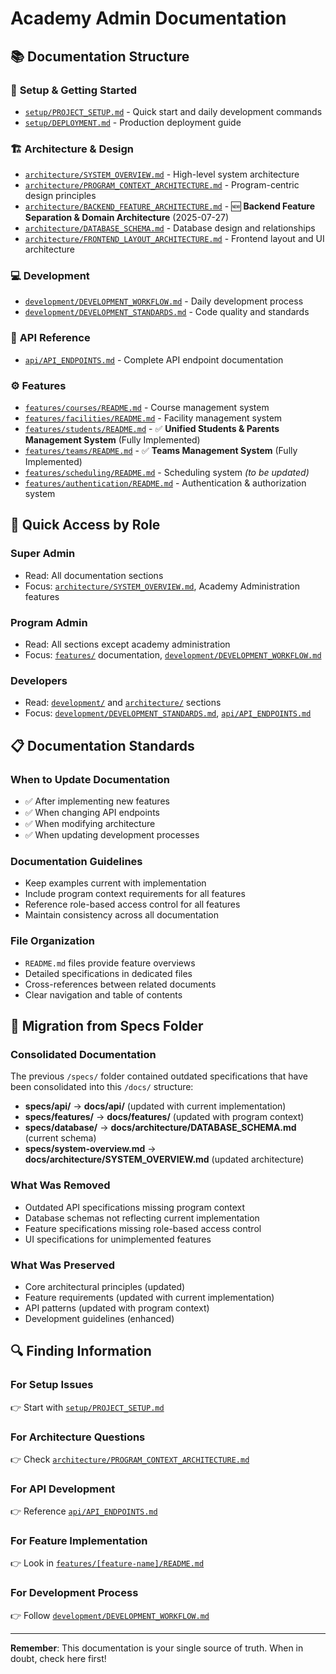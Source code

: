 # Academy Admin Documentation

## 📚 Documentation Structure

### 🚀 **Setup & Getting Started**
- [`setup/PROJECT_SETUP.md`](setup/PROJECT_SETUP.md) - Quick start and daily development commands
- [`setup/DEPLOYMENT.md`](setup/DEPLOYMENT.md) - Production deployment guide

### 🏗️ **Architecture & Design**
- [`architecture/SYSTEM_OVERVIEW.md`](architecture/SYSTEM_OVERVIEW.md) - High-level system architecture
- [`architecture/PROGRAM_CONTEXT_ARCHITECTURE.md`](architecture/PROGRAM_CONTEXT_ARCHITECTURE.md) - Program-centric design principles
- [`architecture/BACKEND_FEATURE_ARCHITECTURE.md`](architecture/BACKEND_FEATURE_ARCHITECTURE.md) - 🆕 **Backend Feature Separation & Domain Architecture** (2025-07-27)
- [`architecture/DATABASE_SCHEMA.md`](architecture/DATABASE_SCHEMA.md) - Database design and relationships
- [`architecture/FRONTEND_LAYOUT_ARCHITECTURE.md`](architecture/FRONTEND_LAYOUT_ARCHITECTURE.md) - Frontend layout and UI architecture

### 💻 **Development**
- [`development/DEVELOPMENT_WORKFLOW.md`](development/DEVELOPMENT_WORKFLOW.md) - Daily development process
- [`development/DEVELOPMENT_STANDARDS.md`](development/DEVELOPMENT_STANDARDS.md) - Code quality and standards

### 🔌 **API Reference**
- [`api/API_ENDPOINTS.md`](api/API_ENDPOINTS.md) - Complete API endpoint documentation

### ⚙️ **Features**
- [`features/courses/README.md`](features/courses/README.md) - Course management system
- [`features/facilities/README.md`](features/facilities/README.md) - Facility management system
- [`features/students/README.md`](features/students/README.md) - ✅ **Unified Students & Parents Management System** (Fully Implemented)
- [`features/teams/README.md`](features/teams/README.md) - ✅ **Teams Management System** (Fully Implemented)
- [`features/scheduling/README.md`](features/scheduling/README.md) - Scheduling system *(to be updated)*
- [`features/authentication/README.md`](features/authentication/README.md) - Authentication & authorization system

## 🎯 **Quick Access by Role**

### **Super Admin**
- Read: All documentation sections
- Focus: [`architecture/SYSTEM_OVERVIEW.md`](architecture/SYSTEM_OVERVIEW.md), Academy Administration features

### **Program Admin**
- Read: All sections except academy administration
- Focus: [`features/`](features/) documentation, [`development/DEVELOPMENT_WORKFLOW.md`](development/DEVELOPMENT_WORKFLOW.md)

### **Developers**
- Read: [`development/`](development/) and [`architecture/`](architecture/) sections
- Focus: [`development/DEVELOPMENT_STANDARDS.md`](development/DEVELOPMENT_STANDARDS.md), [`api/API_ENDPOINTS.md`](api/API_ENDPOINTS.md)

## 📋 **Documentation Standards**

### **When to Update Documentation**
- ✅ After implementing new features
- ✅ When changing API endpoints
- ✅ When modifying architecture
- ✅ When updating development processes

### **Documentation Guidelines**
- Keep examples current with implementation
- Include program context requirements for all features
- Reference role-based access control for all features
- Maintain consistency across all documentation

### **File Organization**
- `README.md` files provide feature overviews
- Detailed specifications in dedicated files
- Cross-references between related documents
- Clear navigation and table of contents

## 🔄 **Migration from Specs Folder**

### **Consolidated Documentation**
The previous `/specs/` folder contained outdated specifications that have been consolidated into this `/docs/` structure:

- **specs/api/** → **docs/api/** (updated with current implementation)
- **specs/features/** → **docs/features/** (updated with program context)
- **specs/database/** → **docs/architecture/DATABASE_SCHEMA.md** (current schema)
- **specs/system-overview.md** → **docs/architecture/SYSTEM_OVERVIEW.md** (updated architecture)

### **What Was Removed**
- Outdated API specifications missing program context
- Database schemas not reflecting current implementation
- Feature specifications missing role-based access control
- UI specifications for unimplemented features

### **What Was Preserved**
- Core architectural principles (updated)
- Feature requirements (updated with current implementation)
- API patterns (updated with program context)
- Development guidelines (enhanced)

## 🔍 **Finding Information**

### **For Setup Issues**
👉 Start with [`setup/PROJECT_SETUP.md`](setup/PROJECT_SETUP.md)

### **For Architecture Questions**
👉 Check [`architecture/PROGRAM_CONTEXT_ARCHITECTURE.md`](architecture/PROGRAM_CONTEXT_ARCHITECTURE.md)

### **For API Development**
👉 Reference [`api/API_ENDPOINTS.md`](api/API_ENDPOINTS.md)

### **For Feature Implementation**
👉 Look in [`features/[feature-name]/README.md`](features/)

### **For Development Process**
👉 Follow [`development/DEVELOPMENT_WORKFLOW.md`](development/DEVELOPMENT_WORKFLOW.md)

---

**Remember**: This documentation is your single source of truth. When in doubt, check here first!